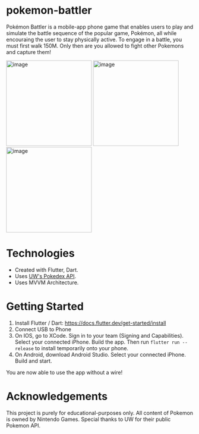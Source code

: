 # pokemon-battler

Pokémon Battler is a mobile-app phone game that enables users to play and simulate the battle sequence of the popular game, Pokémon, all while encouraing the user to stay physically active. To engage in a battle, you must first walk 150M. Only then are you allowed to fight other Pokemons and capture them!

<img width="230" alt="image" src="https://github.com/danhiel/pokemon-battler/assets/37600852/83c25bfe-e66b-4dcd-bbb2-3c06bd26a2ad"> <img width="230" alt="image" src="https://github.com/danhiel/pokemon-battler/assets/37600852/37f15471-895e-480e-9e49-84b2947a4a5d"> <img width="230" alt="image" src="https://github.com/danhiel/pokemon-battler/assets/37600852/0217fa75-3d07-4fc6-88e2-d58a2f7d0eb3">



# Technologies

- Created with Flutter, Dart.
- Uses [UW's Pokedex API](https://courses.cs.washington.edu/courses/cse154/webservices/pokedex/).
- Uses MVVM Architecture.

# Getting Started

1) Install Flutter / Dart: https://docs.flutter.dev/get-started/install
2) Connect USB to Phone
3) On IOS, go to XCode. Sign in to your team (Signing and Capabilities). Select your connected iPhone. Build the app. Then run ```flutter run --release``` to install temporarily onto your phone.
4) On Android, download Android Studio. Select your connected iPhone. Build and start.

You are now able to use the app without a wire!

# Acknowledgements

This project is purely for educational-purposes only.
All content of Pokemon is owned by Nintendo Games.
Special thanks to UW for their public Pokemon API.
